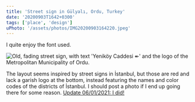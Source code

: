 ```yaml
---
title: 'Street sign in Gülyalı, Ordu, Turkey'
date: '20200903T1642+0300'
tags: ['place', 'design']
uPhoto: '/assets/photos/IMG20200903164220.jpeg'
---
```


I quite enjoy the font used.

![Old, fading street sign, with text 'Yeniköy Caddesi ↞' and the logo of the Metropolitan Municipality of Ordu.]({{uPhoto}})

The layout seems inspired by street signs in İstanbul, but those are red and lack a garish logo at the bottom, instead featuring the names and color codes of the districts of İstanbul. I should post a photo if I end up going there for some reason. <ins>Update 06/01/2021: [I did!](https://denizaksimsek.com/2020/istanbul-street-sign/)</ins>
